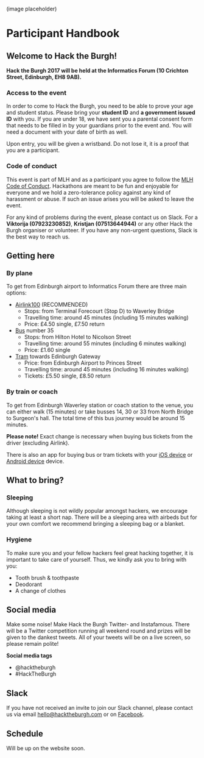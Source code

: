 (image placeholder)

# Participant Handbook

## Welcome to Hack the Burgh!

**Hack the Burgh 2017 will be held at the Informatics Forum (10 Crichton Street, Edinburgh, EH8 9AB).**

### Access to the event
In order to come to Hack the Burgh, you need to be able to prove your age and student status. Please bring your **student ID** and **a government issued ID** with you. If you are under 18, we have sent you a parental consent form that needs to be filled in by your guardians prior to the event and. You will need a document with your date of birth as well. 

Upon entry, you will be given a wristband. Do not lose it, it is a proof that you are a participant.

### Code of conduct

This event is part of MLH and as a participant you agree to follow the [MLH Code of Conduct](https://static.mlh.io/docs/mlh-code-of-conduct.pdf). Hackathons are meant to be fun and enjoyable for everyone and we hold a zero-tolerance policy against any kind of harassment or abuse. If such an issue arises you will be asked to leave the event.

For any kind of problems during the event, please contact us on Slack. For a **Viktorija (07923230852)**, **Kristjan (07513644944)** or any other Hack the Burgh organiser or volunteer. If you have any non-urgent questions, Slack is the best way to reach us.

## Getting here

### By plane

To get from Edinburgh airport to Informatics Forum there are three main options:
- [Airlink100](https://lothianbuses.co.uk/timetables-and-maps/airlink) (RECOMMENDED)
    - Stops: from Terminal Forecourt (Stop D) to Waverley Bridge
    - Travelling time: around 45 minutes (including 15 minutes walking)
    - Price: £4.50 single, £7.50 return
- [Bus](https://lothianbuses.co.uk/) number 35
    - Stops: from Hilton Hotel to Nicolson Street
    - Travelling time: around 55 minutes (including 6 minutes walking)
    - Price: £1.60 single
- [Tram](https://edinburghtrams.com/) towards Edinburgh Gateway
    - Price: from Edinburgh Airport to Princes Street
    - Travelling time: around 45 minutes (including 16 minutes walking)
    - Tickets: £5.50 single, £8.50 return
    
### By train or coach

To get from Edinburgh Waverley station or coach station to the venue, you can either walk (15 minutes) or take busses 14, 30 or 33 from North Bridge to Surgeon's hall. The total time of this bus journey would be around 15 minutes.

**Please note!** Exact change is necessary when buying bus tickets from the driver (excluding Airlink).

There is also an app for buying bus or tram tickets with your [iOS device](https://itunes.apple.com/gb/app/lothian-buses-official-app/id570435211?ls=1&mt=8) or [Android device](https://play.google.com/store/apps/details?id=com.lothianbuses.lothianbuses) device.

## What to bring?

### Sleeping
Although sleeping is not wildly popular amongst hackers, we encourage taking at least a short nap. There will be a sleeping area with airbeds but for your own comfort we recommend bringing a sleeping bag or a blanket.

### Hygiene
To make sure you and your fellow hackers feel great hacking together, it is important to take care of yourself. Thus, we kindly ask you to bring with you:

- Tooth brush & toothpaste
- Deodorant
- A change of clothes

## Social media
Make some noise! Make Hack the Burgh Twitter- and Instafamous. There will be a Twitter competition running all weekend round and prizes will be given to the dankest tweets. All of your tweets will be on a live screen, so please remain polite!

**Social media tags**
- @hacktheburgh
- #HackTheBurgh

## Slack

If you have not received an invite to join our Slack channel, please contact us via email hello@hacktheburgh.com or on [Facebook](https://fb.me/compsoc).

## Schedule

Will be up on the website soon.
